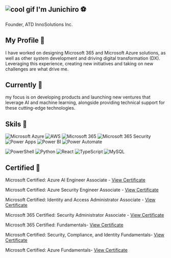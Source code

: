 ## ![cool gif](https://readme-workflows.github.io/Readme-Icons/icons/gifs/cool.gif) I'm Junichiro ⚽


Founder, ATD InnoSolutions Inc.

## My Profile 👀
I have worked on designing Microsoft 365 and Microsoft Azure solutions, as well as other system development and driving digital transformation (DX).  
Leveraging this experience, creating new initiatives and taking on new challenges are what drive me.


## Currently 🦖
 my focus is on developing products and launching new ventures that leverage AI and machine learning, alongside providing technical support for these cutting-edge technologies.

## Skils 🧬
![Microsoft Azure](https://img.shields.io/badge/-Microsoft%20Azure-0078D4?style=flat-square&logo=microsoft-azure&logoColor=white)
![AWS](https://img.shields.io/badge/-AWS-232F3E?style=flat-square&logo=amazon-aws&logoColor=white)
![Microsoft 365](https://img.shields.io/badge/-Microsoft%20365-D83B01?style=flat-square&logo=microsoft&logoColor=white)
![Microsoft 365 Security](https://img.shields.io/badge/-Microsoft%20365%20Security-002060?style=flat-square&logo=microsoft&logoColor=white)
![Power Apps](https://img.shields.io/badge/-Power%20Apps-742774?style=flat-square&logo=powerapps&logoColor=white)
![Power BI](https://img.shields.io/badge/-Power%20BI-F2C811?style=flat-square&logo=power-bi&logoColor=black)
![Power Automate](https://img.shields.io/badge/-Power%20Automate-0066FF?style=flat-square&logo=power-automate&logoColor=white)

![PowerShell](https://img.shields.io/badge/-PowerShell-5391FE?style=flat-square&logo=powershell&logoColor=white)
![Python](https://img.shields.io/badge/-Python-3776AB?style=flat-square&logo=python&logoColor=white)
![React](https://img.shields.io/badge/-React-61DAFB?style=flat-square&logo=react&logoColor=white)
![TypeScript](https://img.shields.io/badge/-TypeScript-007ACC?style=flat-square&logo=typescript&logoColor=white)
![MySQL](https://img.shields.io/badge/-MySQL-4479A1?style=flat-square&logo=mysql&logoColor=white)


## Certified 🎫
Microsoft Certified: Azure AI Engineer Associate - [View Certificate](https://learn.microsoft.com/api/credentials/share/ja-jp/93897159/931AF17627C93D74?sharingId=37230ADF64663730)

Microsoft Certified: Azure Security Engineer Associate - [View Certificate](https://learn.microsoft.com/api/credentials/share/ja-jp/93897159/BD13484F3019ECE8?sharingId=37230ADF64663730)

Microsoft Certified: Identity and Access Administrator Associate - [View Certificate](https://learn.microsoft.com/api/credentials/share/ja-jp/93897159/FB91988F9D031A35?sharingId=37230ADF64663730)

Microsoft 365 Certified: Security Administrator Associate - [View Certificate](https://learn.microsoft.com/api/credentials/share/ja-jp/93897159/1BEF540B51AD21AE?sharingId=37230ADF64663730)

Microsoft 365 Certified: Fundamentals- [View Certificate](https://learn.microsoft.com/api/credentials/share/ja-jp/93897159/DEBB8071866F0914?sharingId=37230ADF64663730)

Microsoft Certified: Security, Compliance, and Identity Fundamentals- [View Certificate](https://learn.microsoft.com/api/credentials/share/ja-jp/93897159/D31EF4CF912CDB85?sharingId=37230ADF64663730)

Microsoft Certified: Azure Fundamentals- [View Certificate](https://learn.microsoft.com/api/credentials/share/ja-jp/93897159/3F20D6343D3382DA?sharingId=37230ADF64663730)






<!--
**j-jinnai/j-jinnai** is a ✨ _special_ ✨ repository because its `README.md` (this file) appears on your GitHub profile.

Here are some ideas to get you started:

- 🔭 I’m currently working on ...
- 🌱 I’m currently learning ...
- 👯 I’m looking to collaborate on ...
- 🤔 I’m looking for help with ...
- 💬 Ask me about ...
- 📫 How to reach me: ...
- 😄 Pronouns: ...
- ⚡ Fun fact: ...
-->

